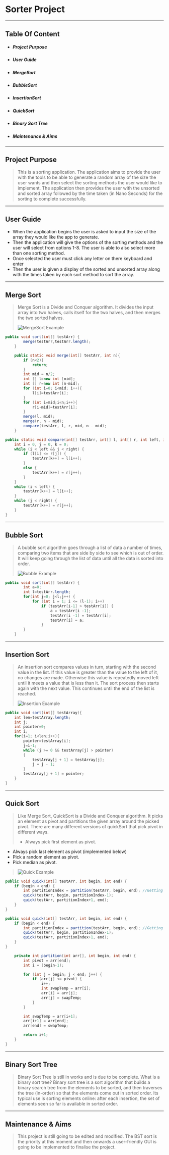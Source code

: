 # **Sorter Project**

___


## Table Of Content
- ##### Project Purpose
- ##### User Guide
- ##### MergeSort
- ##### BubbleSort
- ##### InsertionSort
- ##### QuickSort
- ##### Binary Sort Tree
- ##### Maintenance & Aims
___

## Project Purpose
> This is a sorting application. The application aims to provide the user with the tools to be able to generate a random array of the size the user wants and then select the sorting methods the user would like to implement. The application then provides the user with the unsorted and sorted array followed by the time taken (in Nano Seconds) for the sorting to complete successfully.
___

## User Guide
- When the application begins the user is asked to input the size of the array they would like the app to generate.
- Then the application will give the options of the sorting methods and the user will select from options 1-8. The user is able to also select more than one sorting method.
- Once selected the user must click any letter on there keyboard and enter
- Then the user is given a display of the sorted and unsorted array along with the times taken by each sort method to sort the array.
___
## Merge Sort
> Merge Sort is a Divide and Conquer algorithm. It divides the input array into two halves, calls itself for the two halves, and then merges the two sorted halves.
>
> ![MergeSort Example](Pictures/MergeSort.gif)
```java
public void sort(int[] testArr) {
        merge(testArr,testArr.length);
    }
```
```java
    public static void merge(int[] testArr, int n){
        if (n<2){
            return;
        }
        int mid = n/2;
        int [] l=new int [mid];
        int [] r=new int [n-mid];
        for (int i=0; i<mid; i++){
            l[i]=testArr[i];
        }
        for (int i=mid;i<n;i++){
            r[i-mid]=testArr[i];
        }
        merge(l, mid);
        merge(r, n - mid);
        compare(testArr, l, r, mid, n - mid);
    }
```
```java
public static void compare(int[] testArr, int[] l, int[] r, int left, int right) {
    int i = 0, j = 0, k = 0;
    while (i < left && j < right) {
        if (l[i] <= r[j]) {
            testArr[k++] = l[i++];
        }
        else {
            testArr[k++] = r[j++];
        }
    }
    while (i < left) {
        testArr[k++] = l[i++];
    }
    while (j < right) {
        testArr[k++] = r[j++];
    }
}
```
___
## Bubble Sort
> A bubble sort algorithm goes through a list of data a number of times, comparing two items that are side by side to see which is out of order. It will keep going through the list of data until all the data is sorted into order.
>
>![Bubble Example](Pictures/BubbleSort.gif)
```java
public void sort(int[] testArr) {
        int a=0;
        int l=testArr.length;
        for(int j=0; j<l;j++) {
            for (int i = 1; i <= (l-1); i++)
                if (testArr[i-1] > testArr[i]) {
                    a = testArr[i -1];
                    testArr[i -1] = testArr[i];
                    testArr[i] = a;
                }
        }
    }
```
___
## Insertion Sort
> An insertion sort compares values in turn, starting with the second value in the list. If this value is greater than the value to the left of it, no changes are made. Otherwise this value is repeatedly moved left until it meets a value that is less than it. The sort process then starts again with the next value. This continues until the end of the list is reached.
>
>![Insertion Example](Pictures/InsertionSort.gif)
```java
public void sort(int[] testArray){
    int len=testArray.length;
    int j;
    int pointer=0;
    int i;
    for(i=1; i<len;i++){
        pointer=testArray[i];
        j=i-1;
        while (j >= 0 && testArray[j] > pointer)
        {
            testArray[j + 1] = testArray[j];
            j = j - 1;
        }
        testArray[j + 1] = pointer;
    }
}
```
___
## Quick Sort
> Like Merge Sort, QuickSort is a Divide and Conquer algorithm. It picks an element as pivot and partitions the given array around the picked pivot. There are many different versions of quickSort that pick pivot in different ways.
>
> - Always pick first element as pivot.
- Always pick last element as pivot (implemented below)
- Pick a random element as pivot.
- Pick median as pivot.
>
>![Quick Example](Pictures/QuickSort.gif)

```java
public void quick(int[] testArr, int begin, int end) {
    if (begin < end) {
        int partitionIndex = partition(testArr, begin, end); //Getting
        quick(testArr, begin, partitionIndex-1);
        quick(testArr, partitionIndex+1, end);
    }
}
```
```java
public void quick(int[] testArr, int begin, int end) {
    if (begin < end) {
        int partitionIndex = partition(testArr, begin, end); //Getting
        quick(testArr, begin, partitionIndex-1);
        quick(testArr, partitionIndex+1, end);
    }
}
```
```java
    private int partition(int arr[], int begin, int end) {
        int pivot = arr[end];
        int i = (begin-1);

        for (int j = begin; j < end; j++) {
            if (arr[j] <= pivot) {
                i++;
                int swapTemp = arr[i];
                arr[i] = arr[j];
                arr[j] = swapTemp;
            }
        }

        int swapTemp = arr[i+1];
        arr[i+1] = arr[end];
        arr[end] = swapTemp;

        return i+1;
    }
}
```
___
## Binary Sort Tree
> Binary Sort Tree is still in works and is due to be complete. What is a binary sort tree? Binary sort tree is a sort algorithm that builds a binary search tree from the elements to be sorted, and then traverses the tree (in-order) so that the elements come out in sorted order. Its typical use is sorting elements online: after each insertion, the set of elements seen so far is available in sorted order.
___
## Maintenance & Aims
> This project is still going to be edited and modified. The BST sort is the priority at this moment and then onwards a user-friendly GUI is going to be implemented to finalise the project.

